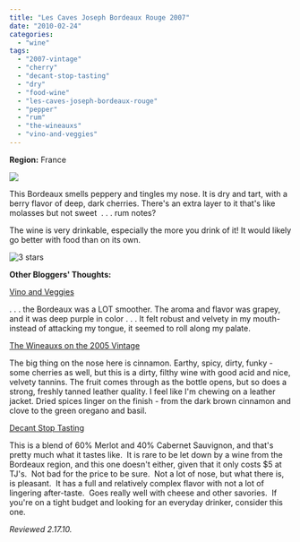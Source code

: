 ```yaml
---
title: "Les Caves Joseph Bordeaux Rouge 2007"
date: "2010-02-24"
categories:
  - "wine"
tags:
  - "2007-vintage"
  - "cherry"
  - "decant-stop-tasting"
  - "dry"
  - "food-wine"
  - "les-caves-joseph-bordeaux-rouge"
  - "pepper"
  - "rum"
  - "the-wineauxs"
  - "vino-and-veggies"
---
```


**Region:** France

![](http://www.rebeccagomezfarrell.com/gourmez/photos/lescavesjosephbordeaux.jpg)

This Bordeaux smells peppery and tingles my nose. It is dry and tart, with a berry flavor of deep, dark cherries. There's an extra layer to it that's like molasses but not sweet  . . . rum notes?

The wine is very drinkable, especially the more you drink of it! It would likely go better with food than on its own.

![3 stars](http://s3.amazonaws.com/thegourmez-wpmedia/2009/02/rating_avocado1.gif "rating_avocado1")

**Other Bloggers' Thoughts:**

[Vino and Veggies](http://vinoandveggies.blogspot.com/2010/01/dinner-1-vegetarian-bolognese-with.html)

. . . the Bordeaux was a LOT smoother. The aroma and flavor was grapey, and it was deep purple in color . . . It felt robust and velvety in my mouth-instead of attacking my tongue, it seemed to roll along my palate.

[The Wineauxs on the 2005 Vintage](http://thewineauxs.blogspot.com/2009/01/2005-les-caves-joseph-bordeaux-rouge.html)

The big thing on the nose here is cinnamon. Earthy, spicy, dirty, funky - some cherries as well, but this is a dirty, filthy wine with good acid and nice, velvety tannins. The fruit comes through as the bottle opens, but so does a strong, freshly tanned leather quality. I feel like I'm chewing on a leather jacket. Dried spices linger on the finish - from the dark brown cinnamon and clove to the green oregano and basil.

[Decant Stop Tasting](http://decantstoptasting.com/?p=10)

This is a blend of 60% Merlot and 40% Cabernet Sauvignon, and that's pretty much what it tastes like.  It is rare to be let down by a wine from the Bordeaux region, and this one doesn't either, given that it only costs $5 at TJ's.  Not bad for the price to be sure.  Not a lot of nose, but what there is, is pleasant.  It has a full and relatively complex flavor with not a lot of lingering after-taste.  Goes really well with cheese and other savories.  If you're on a tight budget and looking for an everyday drinker, consider this one.

_Reviewed 2.17.10._
